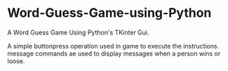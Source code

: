 # Word-Guess-Game-using-Python
A Word Guess Game Using Python's TKinter Gui.

A simple buttonpress operation used in game to execute the instructions.
message commands ae used to display messages when a person wins or loose.

